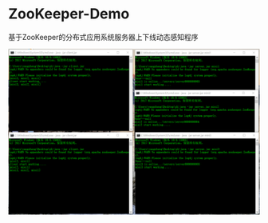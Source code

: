 # ZooKeeper-Demo

基于ZooKeeper的分布式应用系统服务器上下线动态感知程序

![](https://raw.githubusercontent.com/yangzheng0515/ZooKeeper-Demo/master/img/1.PNG)
